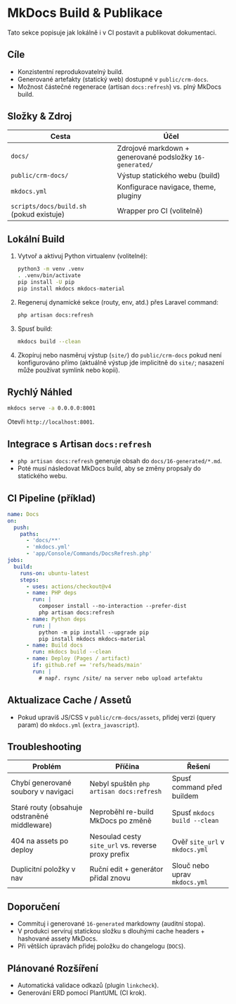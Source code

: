 # MkDocs Build & Publikace

Tato sekce popisuje jak lokálně i v CI postavit a publikovat dokumentaci.

## Cíle
- Konzistentní reprodukovatelný build.
- Generované artefakty (statický web) dostupné v `public/crm-docs`.
- Možnost částečné regenerace (artisan `docs:refresh`) vs. plný MkDocs build.

## Složky & Zdroj
| Cesta | Účel |
|-------|------|
| `docs/` | Zdrojové markdown + generované podsložky `16-generated/` |
| `public/crm-docs/` | Výstup statického webu (build) |
| `mkdocs.yml` | Konfigurace navigace, theme, pluginy |
| `scripts/docs/build.sh` (pokud existuje) | Wrapper pro CI (volitelně) |

## Lokální Build
1. Vytvoř a aktivuj Python virtualenv (volitelné):
   ```bash
   python3 -m venv .venv
   . .venv/bin/activate
   pip install -U pip
   pip install mkdocs mkdocs-material
   ```
2. Regeneruj dynamické sekce (routy, env, atd.) přes Laravel command:
   ```bash
   php artisan docs:refresh
   ```
3. Spusť build:
   ```bash
   mkdocs build --clean
   ```
4. Zkopíruj nebo nasměruj výstup (`site/`) do `public/crm-docs` pokud není konfigurováno přímo (aktuálně výstup jde implicitně do `site/`; nasazení může používat symlink nebo kopii).

## Rychlý Náhled
```bash
mkdocs serve -a 0.0.0.0:8001
```
Otevři `http://localhost:8001`.

## Integrace s Artisan `docs:refresh`
- `php artisan docs:refresh` generuje obsah do `docs/16-generated/*.md`.
- Poté musí následovat MkDocs build, aby se změny propsaly do statického webu.

## CI Pipeline (příklad)
```yaml
name: Docs
on:
  push:
    paths:
      - 'docs/**'
      - 'mkdocs.yml'
      - 'app/Console/Commands/DocsRefresh.php'
jobs:
  build:
    runs-on: ubuntu-latest
    steps:
      - uses: actions/checkout@v4
      - name: PHP deps
        run: |
          composer install --no-interaction --prefer-dist
          php artisan docs:refresh
      - name: Python deps
        run: |
          python -m pip install --upgrade pip
          pip install mkdocs mkdocs-material
      - name: Build docs
        run: mkdocs build --clean
      - name: Deploy (Pages / artifact)
        if: github.ref == 'refs/heads/main'
        run: |
          # např. rsync /site/ na server nebo upload artefaktu
```

## Aktualizace Cache / Assetů
- Pokud upravíš JS/CSS v `public/crm-docs/assets`, přidej verzi (query param) do `mkdocs.yml` (`extra_javascript`).

## Troubleshooting
| Problém | Příčina | Řešení |
|---------|---------|--------|
| Chybí generované soubory v navigaci | Nebyl spuštěn `php artisan docs:refresh` | Spusť command před buildem |
| Staré routy (obsahuje odstraněné middleware) | Neproběhl re-build MkDocs po změně | Spusť `mkdocs build --clean` |
| 404 na assets po deploy | Nesoulad cesty `site_url` vs. reverse proxy prefix | Ověř `site_url` v `mkdocs.yml` |
| Duplicitní položky v nav | Ruční edit + generátor přidal znovu | Slouč nebo uprav `mkdocs.yml` |

## Doporučení
- Commituj i generované `16-generated` markdowny (auditní stopa).
- V produkci servíruj statickou složku s dlouhými cache headers + hashované assety MkDocs.
- Při větších úpravách přidej položku do changelogu (`DOCS`).

## Plánované Rozšíření
- Automatická validace odkazů (plugin `linkcheck`).
- Generování ERD pomocí PlantUML (CI krok).
